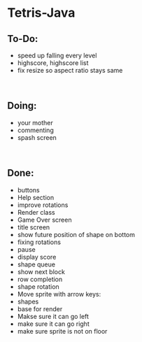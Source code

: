 # Tetris-Java

To-Do:
-
- speed up falling every level
- highscore, highscore list
- fix resize so aspect ratio stays same

<br>

Doing:
-
- your mother
- commenting
- spash screen
<br>

Done: 
-
- buttons
- Help section
- improve rotations
- Render class
- Game Over screen
- title screen
- show future position of shape on bottom
- fixing rotations
- pause
- display score
- shape queue
- show next block
- row completion
- shape rotation
- Move sprite with arrow keys:
- shapes
- base for render
- Makse sure it can go left
- make sure it can go right
- make sure sprite is not on floor
